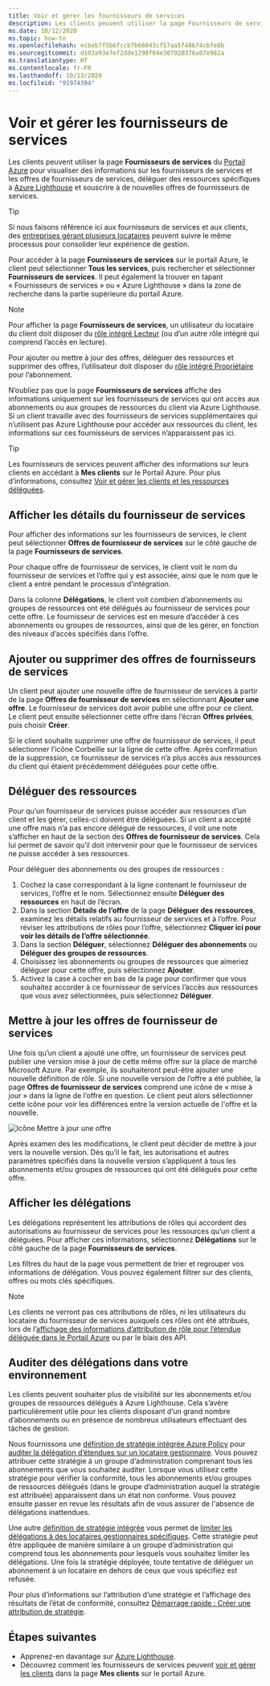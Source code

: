 ```yaml
---
title: Voir et gérer les fournisseurs de services
description: Les clients peuvent utiliser la page Fournisseurs de services du portail Azure pour afficher des informations sur les fournisseurs de services, les offres de fournisseurs de services et les ressources déléguées.
ms.date: 10/12/2020
ms.topic: how-to
ms.openlocfilehash: ecbeb7f5b6fccb7b66043cf57aa5f48674c6fe8b
ms.sourcegitcommit: d103a93e7ef2dde1298f04e307920378a87e982a
ms.translationtype: HT
ms.contentlocale: fr-FR
ms.lasthandoff: 10/13/2020
ms.locfileid: "91974394"
---
```

# <a name="view-and-manage-service-providers"></a>Voir et gérer les fournisseurs de services

Les clients peuvent utiliser la page **Fournisseurs de services** du [Portail Azure](https://portal.azure.com) pour visualiser des informations sur les fournisseurs de services et les offres de fournisseurs de services, déléguer des ressources spécifiques à [Azure Lighthouse](../overview.md) et souscrire à de nouvelles offres de fournisseurs de services.

> [!TIP]
> Si nous faisons référence ici aux fournisseurs de services et aux clients, des [entreprises gérant plusieurs locataires](../concepts/enterprise.md) peuvent suivre le même processus pour consolider leur expérience de gestion.

Pour accéder à la page **Fournisseurs de services** sur le portail Azure, le client peut sélectionner **Tous les services**, puis rechercher et sélectionner **Fournisseurs de services**. Il peut également la trouver en tapant « Fournisseurs de services » ou « Azure Lighthouse » dans la zone de recherche dans la partie supérieure du portail Azure.

> [!NOTE]
> Pour afficher la page **Fournisseurs de services**, un utilisateur du locataire du client doit disposer du [rôle intégré Lecteur](../../role-based-access-control/built-in-roles.md#reader) (ou d’un autre rôle intégré qui comprend l’accès en lecture).
>
> Pour ajouter ou mettre à jour des offres, déléguer des ressources et supprimer des offres, l’utilisateur doit disposer du [rôle intégré Propriétaire](../../role-based-access-control/built-in-roles.md#owner) pour l’abonnement.

N’oubliez pas que la page **Fournisseurs de services** affiche des informations uniquement sur les fournisseurs de services qui ont accès aux abonnements ou aux groupes de ressources du client via Azure Lighthouse. Si un client travaille avec des fournisseurs de services supplémentaires qui n’utilisent pas Azure Lighthouse pour accéder aux ressources du client, les informations sur ces fournisseurs de services n’apparaissent pas ici.

> [!TIP]
> Les fournisseurs de services peuvent afficher des informations sur leurs clients en accédant à **Mes clients** sur le Portail Azure. Pour plus d’informations, consultez [Voir et gérer les clients et les ressources déléguées](view-manage-customers.md).

## <a name="view-service-provider-details"></a>Afficher les détails du fournisseur de services

Pour afficher des informations sur les fournisseurs de services, le client peut sélectionner **Offres de fournisseur de services** sur le côté gauche de la page **Fournisseurs de services**.

Pour chaque offre de fournisseur de services, le client voit le nom du fournisseur de services et l’offre qui y est associée, ainsi que le nom que le client a entré pendant le processus d’intégration.

Dans la colonne **Délégations**, le client voit combien d’abonnements ou groupes de ressources ont été délégués au fournisseur de services pour cette offre. Le fournisseur de services est en mesure d’accéder à ces abonnements ou groupes de ressources, ainsi que de les gérer, en fonction des niveaux d’accès spécifiés dans l’offre.

## <a name="add-or-remove-service-provider-offers"></a>Ajouter ou supprimer des offres de fournisseurs de services

Un client peut ajouter une nouvelle offre de fournisseur de services à partir de la page **Offres de fournisseur de services** en sélectionnant **Ajouter une offre**. Le fournisseur de services doit avoir publié une offre pour ce client. Le client peut ensuite sélectionner cette offre dans l’écran **Offres privées**, puis choisir **Créer**.

Si le client souhaite supprimer une offre de fournisseur de services, il peut sélectionner l’icône Corbeille sur la ligne de cette offre. Après confirmation de la suppression, ce fournisseur de services n’a plus accès aux ressources du client qui étaient précédemment déléguées pour cette offre.

## <a name="delegate-resources"></a>Déléguer des ressources

Pour qu’un fournisseur de services puisse accéder aux ressources d’un client et les gérer, celles-ci doivent être déléguées. Si un client a accepté une offre mais n’a pas encore délégué de ressources, il voit une note s’afficher en haut de la section des **Offres de fournisseur de services**. Cela lui permet de savoir qu’il doit intervenir pour que le fournisseur de services ne puisse accéder à ses ressources.

Pour déléguer des abonnements ou des groupes de ressources :

1. Cochez la case correspondant à la ligne contenant le fournisseur de services, l’offre et le nom. Sélectionnez ensuite **Déléguer des ressources** en haut de l’écran.
1. Dans la section **Détails de l’offre** de la page **Déléguer des ressources**, examinez les détails relatifs au fournisseur de services et à l’offre. Pour réviser les attributions de rôles pour l’offre, sélectionnez **Cliquer ici pour voir les détails de l’offre sélectionnée**.
1. Dans la section **Déléguer**, sélectionnez **Déléguer des abonnements** ou **Déléguer des groupes de ressources**.
1. Choisissez les abonnements ou groupes de ressources que aimeriez déléguer pour cette offre, puis sélectionnez **Ajouter**.
1. Activez la case à cocher en bas de la page pour confirmer que vous souhaitez accorder à ce fournisseur de services l’accès aux ressources que vous avez sélectionnées, puis sélectionnez **Déléguer**.

## <a name="update-service-provider-offers"></a>Mettre à jour les offres de fournisseur de services

Une fois qu’un client a ajouté une offre, un fournisseur de services peut publier une version mise à jour de cette même offre sur la place de marché Microsoft Azure. Par exemple, ils souhaiteront peut-être ajouter une nouvelle définition de rôle. Si une nouvelle version de l’offre a été publiée, la page **Offres de fournisseur de services** comprend une icône de « mise à jour » dans la ligne de l’offre en question. Le client peut alors sélectionner cette icône pour voir les différences entre la version actuelle de l'offre et la nouvelle.

 ![Icône Mettre à jour une offre](../media/update-offer.jpg)

Après examen des les modifications, le client peut décider de mettre à jour vers la nouvelle version. Dès qu’il le fait, les autorisations et autres paramètres spécifiés dans la nouvelle version s’appliquent à tous les abonnements et/ou groupes de ressources qui ont été délégués pour cette offre.

## <a name="view-delegations"></a>Afficher les délégations

Les délégations représentent les attributions de rôles qui accordent des autorisations au fournisseur de services pour les ressources qu’un client a déléguées. Pour afficher ces informations, sélectionnez **Délégations** sur le côté gauche de la page **Fournisseurs de services**.

Les filtres du haut de la page vous permettent de trier et regrouper vos informations de délégation. Vous pouvez également filtrer sur des clients, offres ou mots clés spécifiques.

> [!NOTE]
> Les clients ne verront pas ces attributions de rôles, ni les utilisateurs du locataire du fournisseur de services auxquels ces rôles ont été attribués, lors de l’[affichage des informations d’attribution de rôle pour l’étendue déléguée dans le Portail Azure](../../role-based-access-control/role-assignments-list-portal.md#list-role-assignments-at-a-scope) ou par le biais des API.

## <a name="audit-delegations-in-your-environment"></a>Auditer des délégations dans votre environnement

Les clients peuvent souhaiter plus de visibilité sur les abonnements et/ou groupes de ressources délégués à Azure Lighthouse. Cela s’avère particulièrement utile pour les clients disposant d’un grand nombre d’abonnements ou en présence de nombreux utilisateurs effectuant des tâches de gestion.

Nous fournissons une [définition de stratégie intégrée Azure Policy](../../governance/policy/samples/built-in-policies.md#lighthouse) pour [auditer la délégation d’étendues sur un locataire gestionnaire](https://github.com/Azure/azure-policy/blob/master/built-in-policies/policyDefinitions/Lighthouse/Lighthouse_Delegations_Audit.json). Vous pouvez attribuer cette stratégie à un groupe d’administration comprenant tous les abonnements que vous souhaitez auditer. Lorsque vous utilisez cette stratégie pour vérifier la conformité, tous les abonnements et/ou groupes de ressources délégués (dans le groupe d’administration auquel la stratégie est attribuée) apparaissent dans un état non conforme. Vous pouvez ensuite passer en revue les résultats afin de vous assurer de l'absence de délégations inattendues.

Une autre [définition de stratégie intégrée](../../governance/policy/samples/built-in-policies.md#lighthouse) vous permet de [limiter les délégations à des locataires gestionnaires spécifiques](https://github.com/Azure/azure-policy/blob/master/built-in-policies/policyDefinitions/Azure%20Lighthouse/AllowCertainManagingTenantIds_Deny.json). Cette stratégie peut être appliquée de manière similaire à un groupe d’administration qui comprend tous les abonnements pour lesquels vous souhaitez limiter les délégations. Une fois la stratégie déployée, toute tentative de déléguer un abonnement à un locataire en dehors de ceux que vous spécifiez est refusée.

Pour plus d’informations sur l’attribution d’une stratégie et l’affichage des résultats de l’état de conformité, consultez [Démarrage rapide : Créer une attribution de stratégie](../../governance/policy/assign-policy-portal.md).

## <a name="next-steps"></a>Étapes suivantes

- Apprenez-en davantage sur [Azure Lighthouse](../overview.md).
- Découvrez comment les fournisseurs de services peuvent [voir et gérer les clients](view-manage-customers.md) dans la page **Mes clients** sur le portail Azure.
